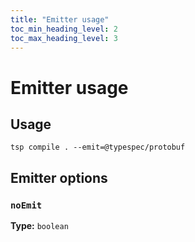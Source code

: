 ```yaml
---
title: "Emitter usage"
toc_min_heading_level: 2
toc_max_heading_level: 3
---
```


# Emitter usage

## Usage

```
tsp compile . --emit=@typespec/protobuf
```

## Emitter options

### `noEmit`

**Type:** `boolean`
